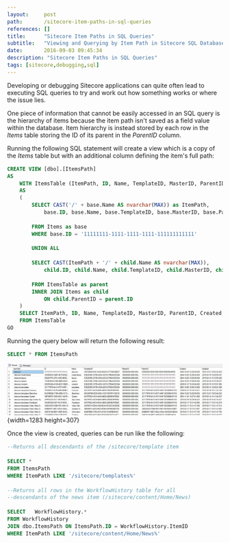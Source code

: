 ```yaml
---
layout:     post
path:       /sitecore-item-paths-in-sql-queries
references: []
title:      "Sitecore Item Paths in SQL Queries"
subtitle:   "Viewing and Querying by Item Path in Sitecore SQL Databases"
date:       2016-09-03 09:45:34
description: "Sitecore Item Paths in SQL Queries"
tags: [sitecore,debugging,sql]
---
```

Developing or debugging Sitecore applications can quite often lead 
to executing SQL queries to try and work out how something works or 
where the issue lies.

One piece of information that cannot be easily accessed in an 
SQL query is the hierarchy of items because the item path isn't saved 
as a field value within the database. Item hierarchy is instead stored 
by each row in the *Items* table storing the ID of its parent 
in the *ParentID* column.

Running the following SQL statement will create a 
view which is a copy of the *Items* table but with an additional 
column defining the item's full path:

```sql
CREATE VIEW [dbo].[ItemsPath]
AS
    WITH ItemsTable (ItemPath, ID, Name, TemplateID, MasterID, ParentID, Created, Updated)
    AS
    (
        SELECT CAST('/' + base.Name AS nvarchar(MAX)) as ItemPath,
            base.ID, base.Name, base.TemplateID, base.MasterID, base.ParentID, base.Created, base.Updated
			
        FROM Items as base
        WHERE base.ID = '11111111-1111-1111-1111-111111111111'	

        UNION ALL
	
        SELECT CAST(ItemPath + '/' + child.Name AS nvarchar(MAX)),
            child.ID, child.Name, child.TemplateID, child.MasterID, child.ParentID, child.Created, child.Updated
			
        FROM ItemsTable as parent 
        INNER JOIN Items as child 
            ON child.ParentID = parent.ID 
    )	
    SELECT ItemPath, ID, Name, TemplateID, MasterID, ParentID, Created, Updated
    FROM ItemsTable
GO
```

Running the query below will return the following result:

```sql
SELECT * FROM ItemsPath
```

![Item paths in SQL](./images/2016-08-03-sitecore-item-paths-in-sql-queries/ItemPaths.jpg){width=1283 height=307}

Once the view is created, queries can be run like the following:

```sql
--Returns all descendants of the /sitecore/template item

SELECT * 
FROM ItemsPath
WHERE ItemPath LIKE '/sitecore/templates%'

--Returns all rows in the WorkflowHistory table for all 
--descendants of the news item (/sitecore/content/Home/News)

SELECT	 WorkflowHistory.*
FROM WorkflowHistory
JOIN dbo.ItemsPath ON ItemsPath.ID = WorkflowHistory.ItemID
WHERE ItemPath LIKE '/sitecore/content/Home/News%'
```